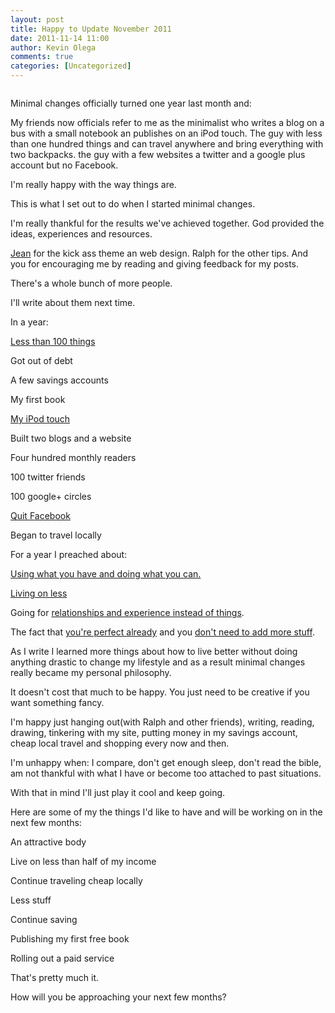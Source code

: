 ```yaml
---
layout: post
title: Happy to Update November 2011
date: 2011-11-14 11:00
author: Kevin Olega
comments: true
categories: [Uncategorized]
---
```

<img src="https://lh5.googleusercontent.com/-rLInNXlj5AU/Tr6YGBiWZsI/AAAAAAAAGNY/DROGBK680YA/s640/SAM_4684.JPG" alt="" />

Minimal changes officially turned one year last month and:

My friends now officials refer to me as the minimalist who writes a blog on a bus with a small notebook an publishes on an iPod touch.
The guy with less than one hundred things and can travel anywhere and bring everything with two backpacks.
the guy with a few websites a twitter and a google plus account but no Facebook.

I'm really happy with the way things are.

This is what I set out to do when I started minimal changes.

I'm really thankful for the results we've achieved together.
God provided the ideas, experiences and resources.

<a href="http://bytephilippines.com"> Jean</a> for the kick ass theme an web design.
Ralph for the other tips.
And you for encouraging me by reading and giving feedback for my posts.

There's a whole bunch of more people.

I'll write about them next time.

In a year:

<a href="http://kevinolega.com/things">Less than 100 things</a>

Got out of debt

A few savings accounts

My first book

<a href="http://minimalchanges.com/how-to-satisfy-gadget-envy/">My iPod touch</a>

Built two blogs and a website

Four hundred monthly readers

100 twitter friends

100 google+ circles

<a href="http://minimalchanges.com/why-i-chose-to-live-without-facebook/">Quit Facebook</a>

Began to travel locally

For a year I preached about:

<a href="http://minimalchanges.com/use-what-you-have-do-what-you-can-to-progress/">Using what you have and doing what you can.</a>

<a href="http://minimalchanges.com/how-to-be-the-envy-of-everybody/">Living on less</a>

Going for <a href="http://minimalchanges.com/minimal-changes-to-achieving-what-matters-most/">relationships and experience instead of things</a>.

The fact that <a href="http://minimalchanges.com/how-to-be-the-envy-of-everybody/">you're perfect already</a> and you <a href="http://minimalchanges.com/never-miss-out-by-packing-light/">don't need to add more stuff</a>.

As I write I learned more things about how to live better without doing anything drastic to change my lifestyle and as a result minimal changes really became my personal philosophy.

It doesn't cost that much to be happy.
You just need to be creative if you want something fancy.

I'm happy just hanging out(with Ralph and other friends), writing, reading, drawing, tinkering with my site, putting money in my savings account, cheap local travel and shopping every now and then.

I'm unhappy when:
I compare, don't get enough sleep, don't read the bible, am not thankful with what I have or become too attached to past situations.

With that in mind I'll just play it cool and keep going.

Here are some of my the things I'd like to have and will be working on in the next few months:

An attractive body

Live on less than half of my income

Continue traveling cheap locally

Less stuff

Continue saving

Publishing my first free book

Rolling out a paid service

That's pretty much it.

How will you be approaching your next few months?
